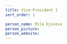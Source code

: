 ```yaml
---
title: Vice-President 1
sort_order: 1

person_name: Mila Kjoseva
person_picture:
person_website:
---
```

